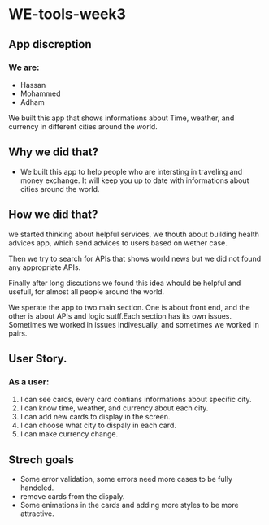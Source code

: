 # WE-tools-week3

## App discreption

### We are:

- Hassan
- Mohammed
- Adham

We built this app that shows informations about Time, weather, and currency in different cities around the world.

## Why we did that?

- We built this app to help people who are intersting in traveling and money exchange. It will keep you up to date with informations about cities around the world.

## How we did that?

we started thinking about helpful services, we thouth about building health advices app, which send advices to users based on wether case.

Then we try to search for APIs that shows world news but we did not found any appropriate APIs.

Finally after long discutions we found this idea whould be helpful and usefull, for almost all people around the world.

We sperate the app to two main section. One is about front end, and the other is about APIs and logic sutff.Each section has its own issues.
Sometimes we worked in issues indivesually, and sometimes we worked in pairs.

## User Story.

### As a user:

1. I can see cards, every card contians informations about specific city.
2. I can know time, weather, and currency about each city.
3. I can add new cards to display in the screen.
4. I can choose what city to dispaly in each card.
5. I can make currency change.

## Strech goals

- Some error validation, some errors need more cases to be fully handeled.
- remove cards from the dispaly.
- Some enimations in the cards and adding more styles to be more attractive.
